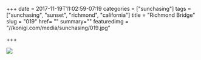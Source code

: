 +++
date = 2017-11-19T11:02:59-07:19
categories = ["sunchasing"]
tags = ["sunchasing", "sunset", "richmond", "california"]
title = "Richmond Bridge"
slug = "019"
href= ""
summary=""
featuredimg = "//konigi.com/media/sunchasing/019.jpg"

+++

<img src="//konigi.com/media/sunchasing/019.jpg" />